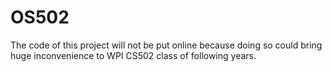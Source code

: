 # OS502

The code of this project will not be put online because doing so could bring huge inconvenience to WPI CS502 class of following years.
